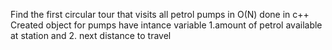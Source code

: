 Find the first circular tour that visits all petrol pumps in O(N)
done in c++
Created object for pumps have intance variable 1.amount of petrol available at station and 2. next distance to travel

